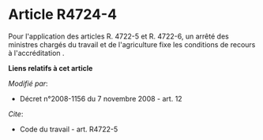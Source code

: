 # Article R4724-4

Pour l'application des articles R. 4722-5 et R. 4722-6, un arrêté des ministres chargés du travail et de l'agriculture fixe
les conditions de recours à l'accréditation .

**Liens relatifs à cet article**

_Modifié par_:

  - Décret n°2008-1156 du 7 novembre 2008 - art. 12

_Cite_:

  - Code du travail - art. R4722-5
